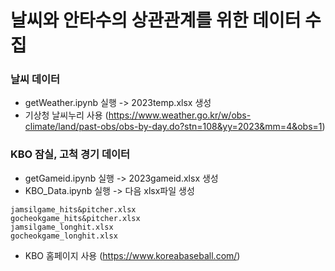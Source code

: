 # 날씨와 안타수의 상관관계를 위한 데이터 수집

### 날씨 데이터
- getWeather.ipynb 실행 -> 2023temp.xlsx 생성
- 기상청 날씨누리 사용 (https://www.weather.go.kr/w/obs-climate/land/past-obs/obs-by-day.do?stn=108&yy=2023&mm=4&obs=1)

### KBO 잠실, 고척 경기 데이터
- getGameid.ipynb 실행 -> 2023gameid.xlsx 생성
- KBO_Data.ipynb 실행 -> 다음 xlsx파일 생성
```
jamsilgame_hits&pitcher.xlsx
gocheokgame_hits&pitcher.xlsx
jamsilgame_longhit.xlsx
gocheokgame_longhit.xlsx 
```
- KBO 홈페이지 사용 (https://www.koreabaseball.com/)

